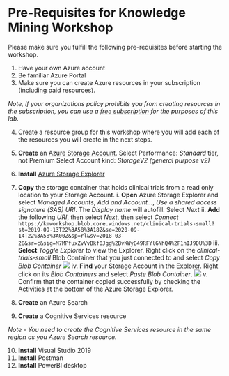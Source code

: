 # Pre-Requisites for Knowledge Mining Workshop

Please make sure you fulfill the following pre-requisites before starting the workshop.

1.	Have your own Azure account 
2.	Be familiar Azure Portal
3.	Make sure you can create Azure resources in your subscription (including paid resources).

  *Note, if your organizations policy prohibits you from creating resources in the subscription, you can use a [free subscription](https://signup.azure.com) for the purposes of this lab.*

4. Create a resource group for this workshop where you will add each of the resources you will create in the next steps.
5. **Create** an [Azure Storage Account](https://docs.microsoft.com/en-us/azure/storage/common/storage-quickstart-create-account?tabs=azure-portal).
Select Performance: *Standard* tier, not Premium
Select Account kind: *StorageV2 (general purpose v2)*
6. **Install** [Azure Storage Explorer](https://azure.microsoft.com/en-us/features/storage-explorer/)
7. **Copy** the storage container that holds clinical trials from a read only location to your Storage Account.
    i. **Open** Azure Storage Explorer and select *Managed Accounts*, *Add and Account...*, *Use a shared access signature (SAS) URI*. The *Display name* will autofill. Select *Next*
    ii. **Add** the following *URI*, then select *Next*, then select *Connect*
        ```
      https://kmworkshop.blob.core.windows.net/clinical-trials-small?st=2019-09-13T22%3A58%3A18Z&se=2020-09-14T22%3A58%3A00Z&sp=rl&sv=2018-03-28&sr=c&sig=M7MPfuxZvVvBkf0Jgg%2BvKWyB49RFYlGNhQ4%2F1nIJ9DU%3D
        ```
    iii. **Select** *Toggle Explorer* to view the Explorer. Right click on the *clinical-trials-small* Blob Container that you just connected to and select *Copy Blob Container*
        ![](images/copyblobcontainer.png)
    iv. **Find** your Storage Account in the Explorer. Right click on its *Blob Containers* and select *Paste Blob Container*.
        ![](images/pasteblobcontainer.png)
    v. Confirm that the container copied successfully by checking the Activities at the bottom of the Azure Storage Explorer.
8.	**Create** an Azure Search

9.	**Create** a Cognitive Services resource

  *Note - You need to create the Cognitive Services resource in the same region as you Azure Search resource.*

10.	**Install** Visual Studio 2019
11. **Install** Postman
12. **Install** PowerBI desktop



